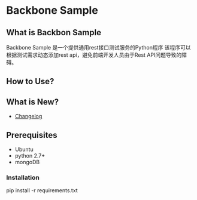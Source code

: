 # Backbone Sample 

## What is Backbon Sample

   Backbone Sample 是一个提供通用rest接口测试服务的Python程序
该程序可以根据测试需求动态添加rest api，避免前端开发人员由于Rest API问题导致的障碍。

## How to Use?
	

## What is New?
   * [Changelog](CHANGELOG)

## Prerequisites
   * Ubuntu
   * python 2.7+
   * mongoDB

### Installation
   pip install -r requirements.txt
